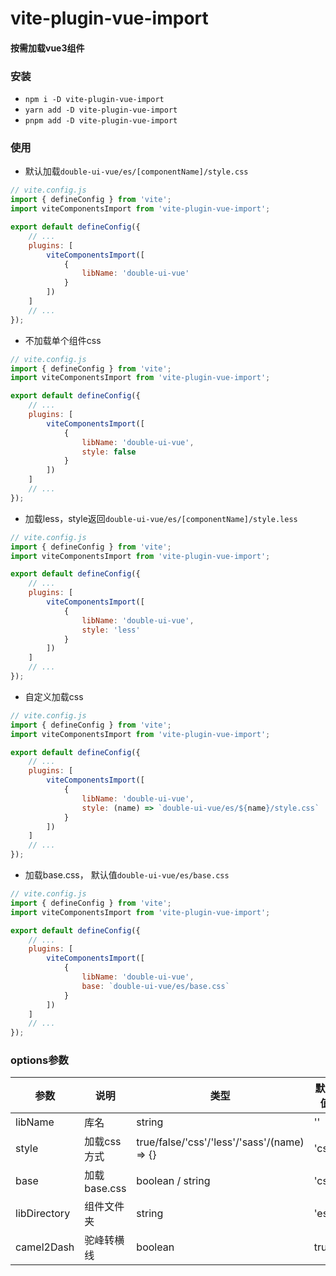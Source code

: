 # vite-plugin-vue-import

#### 按需加载vue3组件

### 安装
- `npm i -D vite-plugin-vue-import`
- `yarn add -D vite-plugin-vue-import`
- `pnpm add -D vite-plugin-vue-import`

### 使用

- 默认加载`double-ui-vue/es/[componentName]/style.css`
```js
// vite.config.js
import { defineConfig } from 'vite';
import viteComponentsImport from 'vite-plugin-vue-import';

export default defineConfig({
    // ...
    plugins: [
        viteComponentsImport([
            {
                libName: 'double-ui-vue'
            }
        ])
    ]
    // ...
});

```

- 不加载单个组件css
```js
// vite.config.js
import { defineConfig } from 'vite';
import viteComponentsImport from 'vite-plugin-vue-import';

export default defineConfig({
    // ...
    plugins: [
        viteComponentsImport([
            {
                libName: 'double-ui-vue',
                style: false
            }
        ])
    ]
    // ...
});

```

- 加载less，style返回`double-ui-vue/es/[componentName]/style.less`
```js
// vite.config.js
import { defineConfig } from 'vite';
import viteComponentsImport from 'vite-plugin-vue-import';

export default defineConfig({
    // ...
    plugins: [
        viteComponentsImport([
            {
                libName: 'double-ui-vue',
                style: 'less'
            }
        ])
    ]
    // ...
});

```

- 自定义加载css
```js
// vite.config.js
import { defineConfig } from 'vite';
import viteComponentsImport from 'vite-plugin-vue-import';

export default defineConfig({
    // ...
    plugins: [
        viteComponentsImport([
            {
                libName: 'double-ui-vue',
                style: (name) => `double-ui-vue/es/${name}/style.css`
            }
        ])
    ]
    // ...
});

```

- 加载base.css， 默认值`double-ui-vue/es/base.css`
```js
// vite.config.js
import { defineConfig } from 'vite';
import viteComponentsImport from 'vite-plugin-vue-import';

export default defineConfig({
    // ...
    plugins: [
        viteComponentsImport([
            {
                libName: 'double-ui-vue',
                base: `double-ui-vue/es/base.css`
            }
        ])
    ]
    // ...
});

```

### options参数

| 参数           | 说明         | 类型                                          | 默认值       | 必须    |
|--------------|------------|---------------------------------------------|-----------|-------|
| libName      | 库名         | string                                      | ''        | true  |
| style        | 加载css方式    | true/false/'css'/'less'/'sass'/(name) => {} | 'css'     | false |
| base         | 加载base.css | boolean / string                            | 'css'     | false |
| libDirectory | 组件文件夹      | string                                      | 'es'     | false    |
| camel2Dash   | 驼峰转横线      | boolean                                     | true      | false    |
